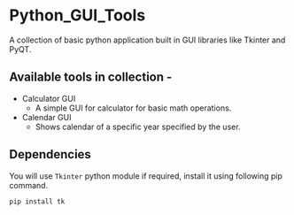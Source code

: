 # Python_GUI_Tools
A collection of basic python application built in GUI libraries like Tkinter and PyQT.

## Available tools in collection - 

- Calculator GUI
  - A simple GUI for calculator for basic math operations.
- Calendar GUI
  - Shows calendar of a specific year specified by the user.
 
## Dependencies
You will use `Tkinter` python module if required, install it using following pip command.
```bash
pip install tk
```


